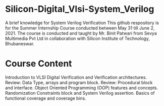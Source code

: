 # Silicon-Digital_Vlsi-System_Verilog
A brief knowledge for System Verilog Verification
This github respository is for the Summer Internship Course conducted between May 31 till June 2, 2021. The course is conducted and taught by Mr. Binit Patwari from Sevya Multimedia Pvt Ltd in collaboration with Silicon Institute of Technology, Bhubaneswar.
# Course Content
Introduction to VLSI Digital Verification and Verification architectures.
Review: Data Type, arrays and program block.
Review: Procedural block and interface.
Object Oriented Programming (OOP) features and concepts.
Randomization
Constraints block and System Verilog assertion.
Basics of functional coverage and coverage bins.
